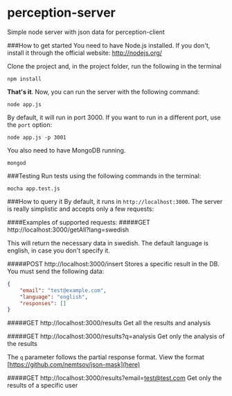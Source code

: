 perception-server
=================

Simple node server with json data for perception-client

###How to get started
You need to have Node.js installed. If you don't, install it through the official website: http://nodejs.org/

Clone the project and, in the project folder, run the following in the terminal
```
npm install
```

**That's it**. Now, you can run the server with the following command:
```
node app.js
```

By default, it will run in port 3000. If you want to run in a different port, use the ```port``` option:
```
node app.js -p 3001 
```

You also need to have MongoDB running.
```
mongod
```

###Testing
Run tests using the following commands in the terminal:
```
mocha app.test.js
```

###How to query it
By default, it runs in ```http://localhost:3000```. The server is really simplistic and accepts only a few requests:

####Examples of supported requests:
#####GET http://localhost:3000/getAll?lang=swedish

This will return the necessary data in swedish. The default language is english, in case you don't specify it.

#####POST http://localhost:3000/insert
Stores a specific result in the DB. You must send the following data:
```json
{
	"email": "test@example.com",
	"language": "english",
	"responses": []
}
```

#####GET http://localhost:3000/results
Get all the results and analysis

#####GET http://localhost:3000/results?q=analysis
Get only the analysis of the results

The ```q``` parameter follows the partial response format. View the format [https://github.com/nemtsov/json-mask](here)

#####GET http://localhost:3000/results?email=test@test.com
Get only the results of a specific user

